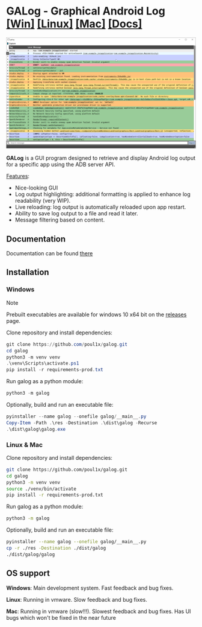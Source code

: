 # GALog - Graphical Android Log [\[Win\]](#windows) [\[Linux\]](#linux--mac) [\[Mac\]](#linux--mac) [\[Docs\]](#documentation)

![](/assets/galog.png)

**GALog** is a GUI program designed to retrieve and display Android log output for a specific app using the ADB server API.

<ins>Features</ins>:
- Nice-looking GUI
- Log output highlighting: additional formatting is applied to enhance log readability (very WIP).
- Live reloading: log output is automatically reloaded upon app restart.
- Ability to save log output to a file and read it later.
- Message filtering based on content.

## Documentation

Documentation can be found [there](link)

## Installation

### Windows

> [!NOTE]  
> Prebuilt executables are available for windows 10 x64 bit on the [releases](https://github.com/poul1x/galog/releases) page.

Clone repository and install dependencies:

```powershell
git clone https://github.com/poul1x/galog.git
cd galog
python3 -m venv venv
.\venv\Scripts\activate.ps1
pip install -r requirements-prod.txt
```

Run galog as a python module:

```powershell
python3 -m galog
```

Optionally, build and run an executable file:

```powershell
pyinstaller --name galog --onefile galog/__main__.py
Copy-Item -Path .\res -Destination .\dist\galog -Recurse
.\dist\galog\galog.exe
```

### Linux & Mac

Clone repository and install dependencies:

```bash
git clone https://github.com/poul1x/galog.git
cd galog
python3 -m venv venv
source ./venv/bin/activate
pip install -r requirements-prod.txt
```

Run galog as a python module:

```bash
python3 -m galog
```

Optionally, build and run an executable file:

```bash
pyinstaller --name galog --onefile galog/__main__.py
cp -r ./res -Destination ./dist/galog
./dist/galog/galog
```

## OS support

**Windows**: Main development system. Fast feedback and bug fixes.

**Linux**: Running in vmware. Slow feedback and bug fixes. 

**Mac**: Running in vmware (slow!!!). Slowest feedback and bug fixes. Has UI bugs which won't be fixed in the near future


